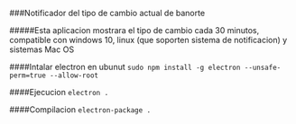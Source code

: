 ###Notificador del tipo de cambio actual de banorte

#####Esta aplicacion mostrara el tipo de cambio cada 30 minutos, compatible con windows 10, linux (que soporten sistema de notificacion) y sistemas Mac OS

####Intalar electron en ubunut
``sudo npm install -g electron --unsafe-perm=true --allow-root``

####Ejecucion 
``electron . ``


####Compilacion
``electron-package . ``
